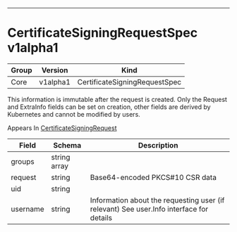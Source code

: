 

-----------
# CertificateSigningRequestSpec v1alpha1



Group        | Version     | Kind
------------ | ---------- | -----------
Core | v1alpha1 | CertificateSigningRequestSpec







This information is immutable after the request is created. Only the Request and ExtraInfo fields can be set on creation, other fields are derived by Kubernetes and cannot be modified by users.

<aside class="notice">
Appears In <a href="#certificatesigningrequest-v1alpha1">CertificateSigningRequest</a> </aside>

Field        | Schema     | Description
------------ | ---------- | -----------
groups | string array | 
request | string | Base64-encoded PKCS#10 CSR data
uid | string | 
username | string | Information about the requesting user (if relevant) See user.Info interface for details






